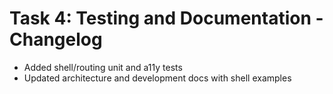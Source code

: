 # Task 4: Testing and Documentation - Changelog

- Added shell/routing unit and a11y tests
- Updated architecture and development docs with shell examples
